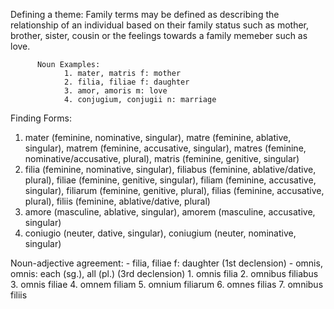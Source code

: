 Defining a theme: Family terms may be defined as describing the relationship of an individual based on their family status such as mother, brother, sister, cousin or the feelings towards a family memeber such as love.

          Noun Examples: 
                1. mater, matris f: mother
                2. filia, filiae f: daughter
                3. amor, amoris m: love
                4. conjugium, conjugii n: marriage
                
Finding Forms: 
  1. mater (feminine, nominative, singular), matre (feminine, ablative, singular), matrem (feminine, accusative, singular), matres (feminine, nominative/accusative, plural), matris (feminine, genitive, singular)
  2. filia (feminine, nominative, singular), filiabus (feminine, ablative/dative, plural), filiae (feminine, genitive, singular), filiam (feminine, accusative, singular), filiarum (feminine, genitive, plural), filias (feminine, accusative, plural), filiis (feminine, ablative/dative, plural)
  3. amore (masculine, ablative, singular), amorem (masculine, accusative, singular)
  4. coniugio (neuter, dative, singular), coniugium (neuter, nominative, singular)
  
Noun-adjective agreement:
    - filia, filiae f: daughter (1st declension)
    - omnis, omnis: each (sg.), all (pl.) (3rd declension)
          1. omnis filia 
          2. omnibus filiabus 
          3. omnis filiae
          4. omnem filiam 
          5. omnium filiarum 
          6. omnes filias
          7. omnibus filiis
